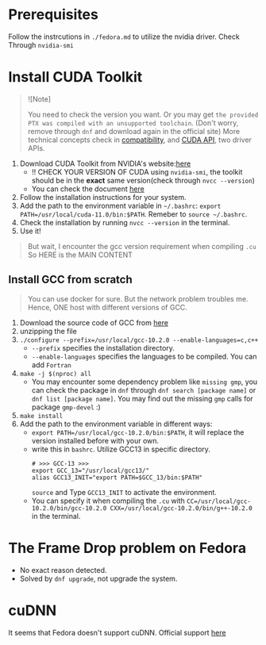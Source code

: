 # Prerequisites
Follow the instrcutions in `./fedora.md` to utilize the nvidia driver. 
Check Through `nvidia-smi`

# Install CUDA Toolkit
> ![Note]
>
> You need to check the version you want. Or you may get `the provided PTX was compiled with an unsupported toolchain`. (Don't worry, remove through `dnf` and download again in the official site)
> More technical concepts check in [compatibility](https://docs.nvidia.com/deploy/cuda-compatibility/index.html), and [CUDA API](https://stackoverflow.com/questions/53422407/different-cuda-versions-shown-by-nvcc-and-nvidia-smi), two driver APIs.
1. Download CUDA Toolkit from NVIDIA's website:[here](https://developer.nvidia.com/cuda-downloads)
   * !! CHECK YOUR VERSION OF CUDA using `nvidia-smi`, the toolkit should be in the **exact** same version(check through `nvcc --version`)
   * You can check the document [here](https://developer.nvidia.com/cuda-toolkit-archive)
2. Follow the installation instructions for your system.
3. Add the path to the environment variable in `~/.bashrc`: `export PATH=/usr/local/cuda-11.0/bin:$PATH`. Remeber to `source ~/.bashrc`.
4. Check the installation by running `nvcc --version` in the terminal.
5. Use it!
> But wait, I encounter the gcc version requirement when compiling `.cu`
> So HERE is the MAIN CONTENT

## Install GCC from scratch
> You can use docker for sure. But the network problem troubles me. Hence, ONE host with different versions of GCC.
1. Download the source code of GCC from [here](https://ftp.gnu.org/gnu/gcc/)
2. unzipping the file
3. `./configure --prefix=/usr/local/gcc-10.2.0 --enable-languages=c,c++`
   * `--prefix` specifies the installation directory.
   * `--enable-languages` specifies the languages to be compiled. You can add `Fortran`
4. `make -j $(nproc) all`
   * You may encounter some dependency problem like `missing gmp`, you can check the package in `dnf` through `dnf search [package name]` or `dnf list [package name]`. You may find out the missing `gmp` calls for package `gmp-devel`  :)
5. `make install`
6. Add the path to the environment variable in different ways:
   * `export PATH=/usr/local/gcc-10.2.0/bin:$PATH`, it will replace the version installed before with your own.
   * write this in `bashrc`. Utilize GCC13 in specific directory.
        ```shell
        # >>> GCC-13 >>>
        export GCC_13="/usr/local/gcc13/"
        alias GCC13_INIT="export PATH=$GCC_13/bin:$PATH"
        ```
        `source` and Type `GCC13_INIT` to activate the environment.
    * You can specify it when compiling the `.cu` with `CC=/usr/local/gcc-10.2.0/bin/gcc-10.2.0 CXX=/usr/local/gcc-10.2.0/bin/g++-10.2.0` in the terminal.

# The Frame Drop problem on Fedora
* No exact reason detected.
* Solved by `dnf upgrade`, not upgrade the system.

# cuDNN
It seems that Fedora doesn't support cuDNN. Official support [here](https://developer.nvidia.com/cudnn-downloads)
